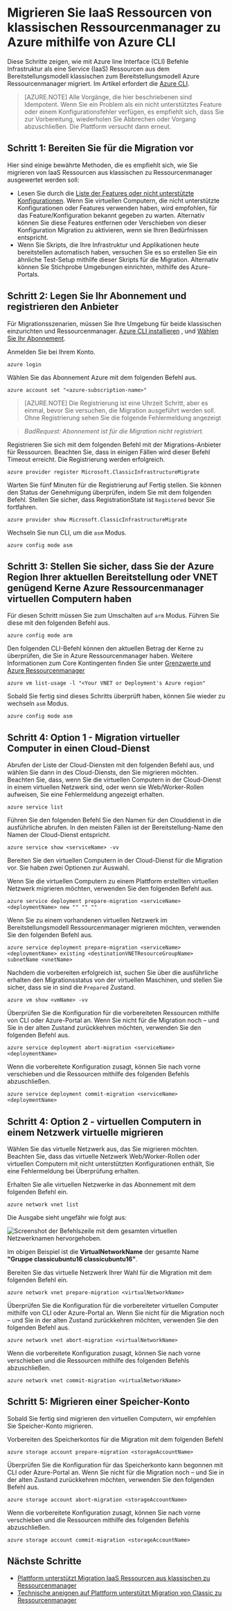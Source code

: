<properties
    pageTitle="Migrieren IaaS Ressourcen von klassischen Ressourcenmanager zu Azure mithilfe von Azure CLI | Microsoft Azure"
    description="In diesem Artikel durchläuft der Plattform unterstützt Migration von Ressourcen aus dem klassischen Ressourcenmanager zu Azure mithilfe von Azure CLI"
    services="virtual-machines-linux"
    documentationCenter=""
    authors="cynthn"
    manager="timlt"
    editor=""
    tags="azure-resource-manager"/>

<tags
    ms.service="virtual-machines-linux"
    ms.workload="infrastructure-services"
    ms.tgt_pltfrm="vm-linux"
    ms.devlang="na"
    ms.topic="article"
    ms.date="07/19/2016"
    ms.author="cynthn"/>

# <a name="migrate-iaas-resources-from-classic-to-azure-resource-manager-by-using-azure-cli"></a>Migrieren Sie IaaS Ressourcen von klassischen Ressourcenmanager zu Azure mithilfe von Azure CLI

Diese Schritte zeigen, wie mit Azure line Interface (CLI) Befehle Infrastruktur als eine Service (IaaS) Ressourcen aus dem Bereitstellungsmodell klassischen zum Bereitstellungsmodell Azure Ressourcenmanager migriert. Im Artikel erfordert die [Azure CLI](../xplat-cli-install.md).

>[AZURE.NOTE] Alle Vorgänge, die hier beschriebenen sind Idempotent. Wenn Sie ein Problem als ein nicht unterstütztes Feature oder einem Konfigurationsfehler verfügen, es empfiehlt sich, dass Sie zur Vorbereitung, wiederholen Sie Abbrechen oder Vorgang abzuschließen. Die Plattform versucht dann erneut.

## <a name="step-1-prepare-for-migration"></a>Schritt 1: Bereiten Sie für die Migration vor

Hier sind einige bewährte Methoden, die es empfiehlt sich, wie Sie migrieren von IaaS Ressourcen aus klassischen zu Ressourcenmanager ausgewertet werden soll:

- Lesen Sie durch die [Liste der Features oder nicht unterstützte Konfigurationen](virtual-machines-windows-migration-classic-resource-manager.md). Wenn Sie virtuellen Computern, die nicht unterstützte Konfigurationen oder Features verwenden haben, wird empfohlen, für das Feature/Konfiguration bekannt gegeben zu warten. Alternativ können Sie diese Features entfernen oder Verschieben von dieser Konfiguration Migration zu aktivieren, wenn sie Ihren Bedürfnissen entspricht.
-   Wenn Sie Skripts, die Ihre Infrastruktur und Applikationen heute bereitstellen automatisch haben, versuchen Sie es so erstellen Sie ein ähnliche Test-Setup mithilfe dieser Skripts für die Migration. Alternativ können Sie Stichprobe Umgebungen einrichten, mithilfe des Azure-Portals.

## <a name="step-2-set-your-subscription-and-register-the-provider"></a>Schritt 2: Legen Sie Ihr Abonnement und registrieren den Anbieter

Für Migrationsszenarien, müssen Sie Ihre Umgebung für beide klassischen einzurichten und Ressourcenmanager. [Azure CLI installieren](../xplat-cli-install.md) , und [Wählen Sie Ihr Abonnement](../xplat-cli-connect.md).

Anmelden Sie bei Ihrem Konto.
    
    azure login

Wählen Sie das Abonnement Azure mit dem folgenden Befehl aus.

    azure account set "<azure-subscription-name>"

>[AZURE.NOTE] Die Registrierung ist eine Uhrzeit Schritt, aber es einmal, bevor Sie versuchen, die Migration ausgeführt werden soll. Ohne Registrierung sehen Sie die folgende Fehlermeldung angezeigt 

>   *BadRequest: Abonnement ist für die Migration nicht registriert.* 

Registrieren Sie sich mit dem folgenden Befehl mit der Migrations-Anbieter für Ressourcen. Beachten Sie, dass in einigen Fällen wird dieser Befehl Timeout erreicht. Die Registrierung werden erfolgreich.

    azure provider register Microsoft.ClassicInfrastructureMigrate

Warten Sie fünf Minuten für die Registrierung auf Fertig stellen. Sie können den Status der Genehmigung überprüfen, indem Sie mit dem folgenden Befehl. Stellen Sie sicher, dass RegistrationState ist `Registered` bevor Sie fortfahren.

    azure provider show Microsoft.ClassicInfrastructureMigrate

Wechseln Sie nun CLI, um die `asm` Modus.

    azure config mode asm

## <a name="step-3-make-sure-you-have-enough-azure-resource-manager-virtual-machine-cores-in-the-azure-region-of-your-current-deployment-or-vnet"></a>Schritt 3: Stellen Sie sicher, dass Sie der Azure Region Ihrer aktuellen Bereitstellung oder VNET genügend Kerne Azure Ressourcenmanager virtuellen Computern haben

Für diesen Schritt müssen Sie zum Umschalten auf `arm` Modus. Führen Sie diese mit den folgenden Befehl aus.

```
azure config mode arm
```

Den folgenden CLI-Befehl können den aktuellen Betrag der Kerne zu überprüfen, die Sie in Azure Ressourcenmanager haben. Weitere Informationen zum Core Kontingenten finden Sie unter [Grenzwerte und Azure Ressourcenmanager](../articles/azure-subscription-service-limits.md#limits-and-the-azure-resource-manager)

```
azure vm list-usage -l "<Your VNET or Deployment's Azure region"
```

Sobald Sie fertig sind dieses Schritts überprüft haben, können Sie wieder zu wechseln `asm` Modus.

    azure config mode asm


## <a name="step-4-option-1---migrate-virtual-machines-in-a-cloud-service"></a>Schritt 4: Option 1 - Migration virtueller Computer in einen Cloud-Dienst 

Abrufen der Liste der Cloud-Diensten mit den folgenden Befehl aus, und wählen Sie dann in des Cloud-Diensts, den Sie migrieren möchten. Beachten Sie, dass, wenn Sie die virtuellen Computern in der Cloud-Dienst in einem virtuellen Netzwerk sind, oder wenn sie Web/Worker-Rollen aufweisen, Sie eine Fehlermeldung angezeigt erhalten.

    azure service list

Führen Sie den folgenden Befehl Sie den Namen für den Clouddienst in die ausführliche abrufen. In den meisten Fällen ist der Bereitstellung-Name den Namen der Cloud-Dienst entspricht.

    azure service show <serviceName> -vv

Bereiten Sie den virtuellen Computern in der Cloud-Dienst für die Migration vor. Sie haben zwei Optionen zur Auswahl.

Wenn Sie die virtuellen Computern zu einem Plattform erstellten virtuellen Netzwerk migrieren möchten, verwenden Sie den folgenden Befehl aus.

    azure service deployment prepare-migration <serviceName> <deploymentName> new "" "" ""

Wenn Sie zu einem vorhandenen virtuellen Netzwerk im Bereitstellungsmodell Ressourcenmanager migrieren möchten, verwenden Sie den folgenden Befehl aus.

    azure service deployment prepare-migration <serviceName> <deploymentName> existing <destinationVNETResourceGroupName> subnetName <vnetName>

Nachdem die vorbereiten erfolgreich ist, suchen Sie über die ausführliche erhalten den Migrationsstatus von der virtuellen Maschinen, und stellen Sie sicher, dass sie in sind die `Prepared` Zustand.

    azure vm show <vmName> -vv

Überprüfen Sie die Konfiguration für die vorbereiteten Ressourcen mithilfe von CLI oder Azure-Portal an. Wenn Sie nicht für die Migration noch – und Sie in der alten Zustand zurückkehren möchten, verwenden Sie den folgenden Befehl aus.

    azure service deployment abort-migration <serviceName> <deploymentName>

Wenn die vorbereitete Konfiguration zusagt, können Sie nach vorne verschieben und die Ressourcen mithilfe des folgenden Befehls abzuschließen.

    azure service deployment commit-migration <serviceName> <deploymentName>


    
## <a name="step-4-option-2----migrate-virtual-machines-in-a-virtual-network"></a>Schritt 4: Option 2 - virtuellen Computern in einem Netzwerk virtuelle migrieren

Wählen Sie das virtuelle Netzwerk aus, das Sie migrieren möchten. Beachten Sie, dass das virtuelle Netzwerk Web/Worker-Rollen oder virtuellen Computern mit nicht unterstützten Konfigurationen enthält, Sie eine Fehlermeldung bei Überprüfung erhalten.

Erhalten Sie alle virtuellen Netzwerke in das Abonnement mit dem folgenden Befehl ein.

    azure network vnet list
    
Die Ausgabe sieht ungefähr wie folgt aus:

![Screenshot der Befehlszeile mit dem gesamten virtuellen Netzwerknamen hervorgehoben.](./media/virtual-machines-linux-cli-migration-classic-resource-manager/vnet.png)

Im obigen Beispiel ist die **VirtualNetworkName** der gesamte Name **"Gruppe classicubuntu16 classicubuntu16"**.

Bereiten Sie das virtuelle Netzwerk Ihrer Wahl für die Migration mit dem folgenden Befehl ein.

    azure network vnet prepare-migration <virtualNetworkName>

Überprüfen Sie die Konfiguration für die vorbereiteter virtuellen Computer mithilfe von CLI oder Azure-Portal an. Wenn Sie nicht für die Migration noch – und Sie in der alten Zustand zurückkehren möchten, verwenden Sie den folgenden Befehl aus.

    azure network vnet abort-migration <virtualNetworkName>

Wenn die vorbereitete Konfiguration zusagt, können Sie nach vorne verschieben und die Ressourcen mithilfe des folgenden Befehls abzuschließen.

    azure network vnet commit-migration <virtualNetworkName>

## <a name="step-5-migrate-a-storage-account"></a>Schritt 5: Migrieren einer Speicher-Konto

Sobald Sie fertig sind migrieren den virtuellen Computern, wir empfehlen Sie Speicher-Konto migrieren.

Vorbereiten des Speicherkontos für die Migration mit dem folgenden Befehl

    azure storage account prepare-migration <storageAccountName>

Überprüfen Sie die Konfiguration für das Speicherkonto kann begonnen mit CLI oder Azure-Portal an. Wenn Sie nicht für die Migration noch – und Sie in der alten Zustand zurückkehren möchten, verwenden Sie den folgenden Befehl aus.

    azure storage account abort-migration <storageAccountName>

Wenn die vorbereitete Konfiguration zusagt, können Sie nach vorne verschieben und die Ressourcen mithilfe des folgenden Befehls abzuschließen.

    azure storage account commit-migration <storageAccountName>

## <a name="next-steps"></a>Nächste Schritte

- [Plattform unterstützt Migration IaaS Ressourcen aus klassischen zu Ressourcenmanager](virtual-machines-windows-migration-classic-resource-manager.md)
- [Technische aneignen auf Plattform unterstützt Migration von Classic zu Ressourcenmanager](virtual-machines-windows-migration-classic-resource-manager-deep-dive.md)
